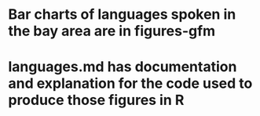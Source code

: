 # Bar charts of languages spoken in the bay area are in figures-gfm
# languages.md has documentation and explanation for the code used to produce those figures in R
